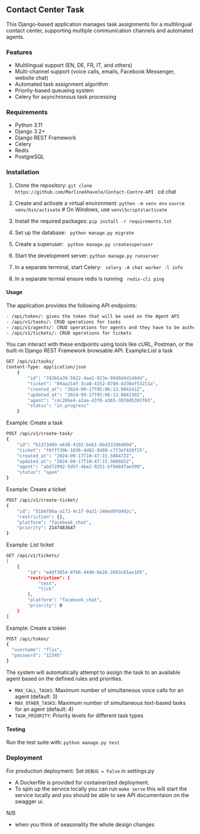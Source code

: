 ## Contact Center Task 
This Django-based application manages task assignments for a multilingual contact center, supporting multiple communication channels and automated agents.

### Features

- Multilingual support (EN, DE, FR, IT, and others)
- Multi-channel support (voice calls, emails, Facebook Messenger, website chat)
- Automated task assignment algorithm
- Priority-based queueing system
- Celery for asynchronous task processing

### Requirements

- Python 3.11
- Django 3.2+
- Django REST Framework
- Celery
- Redis
- PostgreSQL

### Installation

1. Clone the repository:
`git clone https://github.com/Marlinekhavele/Contact-Centre-API `
cd chat

2. Create and activate a virtual environment:
`python -m venv env`
`source venv/bin/activate`  # On Windows, use `venv\Scripts\activate`

3. Install the required packages:
`pip install -r requirements.txt`

4. Set up the database:
` python manage.py migrate`

5. Create a superuser:
` python manage.py createsuperuser`

6. Start the development server:
` python manage.py runserver `

7. In a separate terminal, start Celery:
` celery -A chat worker -l info`
8. In a separate termial ensure redis is running 
` redis-cli ping`

#### Usage
The application provides the following API endpoints:
```bash
- /api/token/: gives the token that will be used on the Agent API
- /api/v1/tasks/: CRUD operations for tasks
- /api/v1/agents/: CRUD operations for agents and they have to be authenticated
- /api/v1/tickets/: CRUD operations for tickets
```
You can interact with these endpoints using tools like cURL, Postman, or the built-in Django REST Framework browsable API.
Example:List a task 
```bash
GET /api/v1/tasks/
Content-Type: application/json
    {
        "id": "742b5a39-5622-4aa2-923e-99d8d4d1d4dd",
        "ticket": "09aa214f-3ca0-4152-8788-4330af53211a",
        "created_at": "2024-09-17T05:06:13.804241Z",
        "updated_at": "2024-09-17T05:06:13.804330Z",
        "agent": "c4c26be4-a2aa-43f0-a365-3039d5391f65",
        "status": "in_progress"
    }
```
Example: Create a task 
```bash
POST /api/v1/create-task/
{
    "id": "b1373489-e638-4192-beb1-6bd33196d09d",
    "ticket": "f6fff39b-1036-4d82-8d88-c7f3ef420f25",
    "created_at": "2024-09-17T10:47:15.508472Z",
    "updated_at": "2024-09-17T10:47:15.508665Z",
    "agent": "abd72992-5d57-4be2-9251-bf94847ae599",
    "status": "open"
}
```
Example: Create a ticket
```bash
POST /api/v1/create-ticket/
{
    "id": "51b6f80a-a172-4c1f-9a21-346ed97d492c",
    "restriction": {},
    "platform": "facebook_chat",
    "priority": 2147483647
}
```
Example: List ticket
```bash
GET /api/v1/tickets/
[
    {
        "id": "e4df3854-8f66-44d0-8e26-2693c65ae105",
        "restriction": [
            "test",
            "tick"
        ],
        "platform": "facebook_chat",
        "priority": 0
    }
]
```
Example: Create a token
```bash
POST /api/token/
{
  "username": "flix",
  "password": "12345"
}

```
The system will automatically attempt to assign the task to an available agent based on the defined rules and priorities.

- `MAX_CALL_TASKS`: Maximum number of simultaneous voice calls for an agent (default: 3)
- `MAX_OTHER_TASKS`: Maximum number of simultaneous text-based tasks for an agent (default: 4)
- `TASK_PRIORITY`: Priority levels for different task types

#### Testing
Run the test suite with:
`python manage.py test`

### Deployment
For production deployment:
Set `DEBUG = False` in settings.py

- A Dockerfile is provided for containerized deployment.
- To spin up the service locally you can run `make serve`  this will start the service locally and you should be able to see API documentaion on the swagger ui.

N/B
- when you think of seasonality the whole design changes 